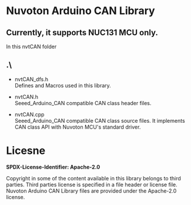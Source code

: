 # Nuvoton Arduino CAN Library
## Currently, it supports NUC131 MCU only.

In this nvtCAN folder
## .\

- nvtCAN_dfs.h<br>
	Defines and Macros used in this library.

- nvtCAN.h<br>
	Seeed_Arduino_CAN compatible CAN class header files.

- nvtCAN.cpp<br>
	Seeed_Arduino_CAN compatible CAN class source files. It implements CAN class API with Nuvoton MCU's standard driver. 
	
# Licesne

**SPDX-License-Identifier: Apache-2.0**

Copyright in some of the content available in this library belongs to third parties.
Third parties license is specified in a file header or license file.
Nuvoton Arduino CAN Library files are provided under the Apache-2.0 license.

